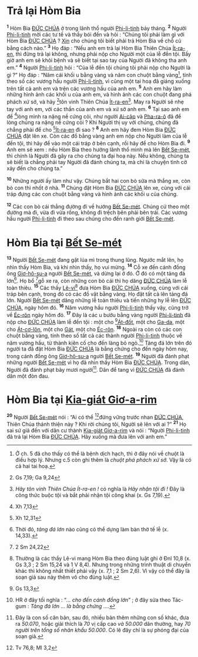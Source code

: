 # Trả lại Hòm Bia

<sup><b>1</b></sup> Hòm Bia [ĐỨC CHÚA]() ở trong lãnh thổ người [Phi-li-tinh]() bảy tháng. <sup><b>2</b></sup> Người [Phi-li-tinh]() mời các tư tế và thầy bói đến và hỏi : “Chúng tôi phải làm gì với Hòm Bia [ĐỨC CHÚA]() ? [Xin]() cho chúng tôi biết phải trả Hòm Bia về chỗ cũ bằng cách nào.” <sup><b>3</b></sup> Họ đáp : “Nếu anh em trả lại Hòm Bia Thiên Chúa [Ít-ra-en](), thì đừng trả lại không, nhưng phải nộp cho Người một của lễ đền tội. Bấy giờ anh em sẽ khỏi bệnh và sẽ biết tại sao tay của Người đã không tha anh em.” <sup><b>4</b></sup> Người [Phi-li-tinh]() hỏi : “Của lễ đền tội chúng tôi phải nộp cho Người là gì ?” Họ đáp : “Năm cái khối u bằng vàng và năm con chuột bằng vàng[^1-7ec725d4-9bb6-495d-9c09-ee6de5eedc7e], tính theo số các vương hầu người [Phi-li-tinh](), vì cũng một tai hoạ đã giáng xuống trên tất cả anh em và trên các vương hầu của anh em. <sup><b>5</b></sup> Anh em hãy làm những hình ảnh các khối u của anh em, và hình ảnh các con chuột đang phá phách xứ sở, và hãy [^1@-7ec725d4-9bb6-495d-9c09-ee6de5eedc7e]tôn vinh Thiên Chúa [Ít-ra-en]()[^2-7ec725d4-9bb6-495d-9c09-ee6de5eedc7e]. May ra Người sẽ nhẹ tay với anh em, với các thần của anh em và xứ sở anh em. <sup><b>6</b></sup> Tại sao anh em để [^2@-7ec725d4-9bb6-495d-9c09-ee6de5eedc7e]lòng mình ra nặng nề cứng cỏi, như người [Ai-cập]() và [Pha-ra-ô]() đã để lòng chúng ra nặng nề cứng cỏi ? Khi Người thị uy với chúng, chúng đã chẳng phải để cho [^3@-7ec725d4-9bb6-495d-9c09-ee6de5eedc7e][Ít-ra-en]() đi sao ? <sup><b>8</b></sup> Anh em hãy đem Hòm Bia [ĐỨC CHÚA]() đặt lên xe. Còn các đồ bằng vàng anh em nộp cho Người làm của lễ đền tội, thì hãy để vào một cái tráp ở bên cạnh, rồi hãy để cho Hòm Bia đi. <sup><b>9</b></sup> Anh em sẽ xem : nếu Hòm Bia theo hướng lãnh thổ mình mà lên [Bết Se-mét](), thì chính là Người đã gây ra cho chúng ta đại hoạ này. Nếu không, chúng ta sẽ biết là chẳng phải tay Người đã đánh chúng ta, mà chỉ là chuyện tình cờ xảy đến cho chúng ta.”

<sup><b>10</b></sup> Những người ấy làm như vậy. Chúng bắt hai con bò sữa mà thắng xe, còn bò con thì nhốt ở nhà. <sup><b>11</b></sup> Chúng đặt Hòm Bia [ĐỨC CHÚA]() lên xe, cùng với cái tráp đựng các con chuột bằng vàng và hình ảnh các khối u của chúng.

<sup><b>12</b></sup> Các con bò cái thẳng đường đi về hướng [Bết Se-mét](). Chúng cứ theo một đường mà đi, vừa đi vừa rống, không đi trệch bên phải bên trái. Các vương hầu người [Phi-li-tinh]() đi theo sau chúng cho đến ranh giới [Bết Se-mét]().

# Hòm Bia tại [Bết Se-mét]()

<sup><b>13</b></sup> Người [Bết Se-mét]() đang gặt lúa mì trong thung lũng. Ngước mắt lên, họ nhìn thấy Hòm Bia, và khi nhìn thấy, họ vui mừng. <sup><b>14</b></sup> Cỗ xe đến cánh đồng ông [Giơ-hô-su-a]() người [Bết Se-mét](), và dừng lại ở đó. Ở đó có một tảng đá lớn[^4-7ec725d4-9bb6-495d-9c09-ee6de5eedc7e]. Họ bổ [^6@-7ec725d4-9bb6-495d-9c09-ee6de5eedc7e]gỗ xe ra, còn những con bò cái thì họ dâng [ĐỨC CHÚA]() làm lễ toàn thiêu. <sup><b>15</b></sup> Các thầy [Lê-vi]()[^5-7ec725d4-9bb6-495d-9c09-ee6de5eedc7e] đưa Hòm Bia [ĐỨC CHÚA]() xuống, cùng với cái tráp bên cạnh, trong đó có các đồ vật bằng vàng. Họ đặt tất cả lên tảng đá lớn. Người [Bết Se-mét]() dâng những lễ toàn thiêu và tiến những hy lễ lên [ĐỨC CHÚA](), ngày hôm đó. <sup><b>16</b></sup> Năm vương hầu người [Phi-li-tinh]() thấy vậy, cũng trở về [Éc-rôn]() ngày hôm đó. <sup><b>17</b></sup> Đây là các u bướu bằng vàng người [Phi-li-tinh]() đã nộp cho [ĐỨC CHÚA]() làm lễ đền tội : một cho [^7@-7ec725d4-9bb6-495d-9c09-ee6de5eedc7e][Át-đốt](), một cho [Ga-da](), một cho [Át-cơ-lôn](), một cho [Gát](), một cho [Éc-rôn](). <sup><b>18</b></sup> Ngoài ra còn có các con chuột bằng vàng, tính theo số tất cả các thành người [Phi-li-tinh]() thuộc về năm vương hầu, từ thành kiên cố cho đến làng bỏ ngỏ.[^6-7ec725d4-9bb6-495d-9c09-ee6de5eedc7e] Tảng đá lớn trên đó người ta đã đặt Hòm Bia [ĐỨC CHÚA]() là bằng chứng cho đến ngày hôm nay, trong cánh đồng ông [Giơ-hô-su-a]() người [Bết Se-mét](). <sup><b>19</b></sup> Người đã đánh phạt những người [Bết Se-mét]() vì họ đã nhìn thấy Hòm Bia [ĐỨC CHÚA](). Trong dân, Người đã đánh phạt bảy mươi người[^7-7ec725d4-9bb6-495d-9c09-ee6de5eedc7e]. Dân để tang vì [ĐỨC CHÚA]() đã đánh dân một đòn đau.

# Hòm Bia tại [Kia-giát Giơ-a-rim]()

<sup><b>20</b></sup> Người [Bết Se-mét]() nói : “Ai có thể [^8@-7ec725d4-9bb6-495d-9c09-ee6de5eedc7e]đứng vững trước nhan [ĐỨC CHÚA](), Thiên Chúa thánh thiện này ? Khi rời chúng tôi, Người sẽ lên với ai ?” <sup><b>21</b></sup> Họ sai sứ giả đến với dân cư thành [Kia-giát Giơ-a-rim]() và nói : “Người [Phi-li-tinh]() đã trả lại Hòm Bia [ĐỨC CHÚA](). Hãy xuống mà đưa lên với anh em.”

[^1-7ec725d4-9bb6-495d-9c09-ee6de5eedc7e]: Ở ch. 5 đã cho thấy có thể là bệnh dịch hạch, thì ở đây nói về chuột là điều hợp lý. Nhưng c.5 còn ghi thêm là _chuột phá phách xứ sở_. Vậy là có cả hai tai hoạ.

[^2-7ec725d4-9bb6-495d-9c09-ee6de5eedc7e]: _Hãy tôn vinh Thiên Chúa Ít-ra-en !_ có nghĩa là _Hãy nhận tội đi !_ Đây là công thức buộc tội và bắt phải nhận tội công khai (x. Gs 7,19).

[^4-7ec725d4-9bb6-495d-9c09-ee6de5eedc7e]: Thời đó, _tảng đá lớn_ nào cũng có thể dựng làm bàn thờ tế lễ (x. 14,33).

[^5-7ec725d4-9bb6-495d-9c09-ee6de5eedc7e]: Thường là các thầy Lê-vi mang Hòm Bia theo đúng luật ghi ở Đnl 10,8 (x. Gs 3,3 ; 2 Sm 15,24 và 1 V 8,4). Nhưng trong những trình thuật di chuyển khác thì không nhất thiết phải vậy (x. 7,1 ; 2 Sm 2,6). Vì vậy có thể đây là soạn giả sau này thêm vô cho đúng luật.

[^6-7ec725d4-9bb6-495d-9c09-ee6de5eedc7e]: HR ở đây tối nghĩa : “_... cho đến cánh đồng lớn_” ; ở đây sửa theo Tác-gum : _Tảng đá lớn ... là bằng chứng ..._.

[^7-7ec725d4-9bb6-495d-9c09-ee6de5eedc7e]: Đây là con số căn bản, sau đó, nhiều bản thêm những con số khác, đưa ra _50.070_, hoặc giải thích là _70_ vị cấp cao _và 50.000_ dân thường, hay _70 người trên tổng số nhân khẩu 50.000_. Có lẽ đây chỉ là sự phóng đại của soạn giả.

[^1@-7ec725d4-9bb6-495d-9c09-ee6de5eedc7e]: Gs 7,19; Ga 9,24

[^2@-7ec725d4-9bb6-495d-9c09-ee6de5eedc7e]: Xh 7,13

[^3@-7ec725d4-9bb6-495d-9c09-ee6de5eedc7e]: Xh 12,31

[^6@-7ec725d4-9bb6-495d-9c09-ee6de5eedc7e]: 2 Sm 24,22

[^7@-7ec725d4-9bb6-495d-9c09-ee6de5eedc7e]: Gs 13,3

[^8@-7ec725d4-9bb6-495d-9c09-ee6de5eedc7e]: Tv 76,8; Ml 3,2
